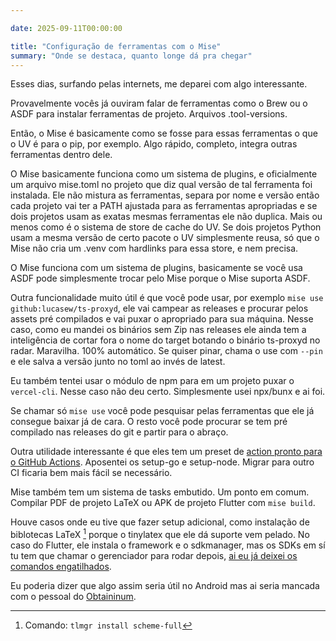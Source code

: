 ```yaml
---

date: 2025-09-11T00:00:00

title: "Configuração de ferramentas com o Mise"
summary: "Onde se destaca, quanto longe dá pra chegar"
---
```


Esses dias, surfando pelas internets, me deparei com algo interessante.

Provavelmente vocês já ouviram falar de ferramentas como o Brew ou o ASDF para instalar ferramentas de projeto. Arquivos .tool-versions.

Então, o Mise é basicamente como se fosse para essas ferramentas o que o UV é para o pip, por exemplo. Algo rápido, completo, integra
outras ferramentas dentro dele.

O Mise basicamente funciona como um sistema de plugins, e oficialmente um arquivo mise.toml no projeto que diz qual versão de tal
ferramenta foi instalada. Ele não mistura as ferramentas, separa por nome e versão então cada projeto vai ter a PATH ajustada para
as ferramentas apropriadas e se dois projetos usam as exatas mesmas ferramentas ele não duplica. Mais ou menos como é o sistema de
store de cache do UV. Se dois projetos Python usam a mesma versão de certo pacote o UV simplesmente reusa, só que o Mise não cria um
.venv com hardlinks para essa store, e nem precisa.

O Mise funciona com um sistema de plugins, basicamente se você usa ASDF pode simplesmente trocar pelo Mise porque o Mise suporta ASDF.

Outra funcionalidade muito útil é que você pode usar, por exemplo `mise use github:lucasew/ts-proxyd`, ele vai campear as releases e procurar pelos
assets pré compilados e vai puxar o apropriado para sua máquina. Nesse caso, como eu mandei os binários sem Zip nas releases ele ainda
tem a inteligência de cortar fora o nome do target botando o binário ts-proxyd no radar. Maravilha. 100% automático. Se quiser pinar, chama o
use com `--pin` e ele salva a versão junto no toml ao invés de latest.

Eu também tentei usar o módulo de npm para em um projeto puxar o `vercel-cli`. Nesse caso não deu certo. Simplesmente usei npx/bunx e ai foi.

Se chamar só `mise use` você pode pesquisar pelas ferramentas que ele já consegue baixar já de cara. O resto você pode procurar se tem
pré compilado nas releases do git e partir para o abraço.

Outra utilidade interessante é que eles tem um preset de [action pronto para o GitHub Actions](https://github.com/jdx/mise-action).
Aposentei os setup-go e setup-node. Migrar para outro CI ficaria bem mais fácil se necessário.

Mise também tem um sistema de tasks embutido. Um ponto em comum. Compilar PDF de projeto LaTeX ou APK de projeto Flutter com `mise build`.

Houve casos onde eu tive que fazer setup adicional, como instalação de biblotecas LaTeX [^tinylatex-deps] porque o tinylatex que ele dá suporte vem pelado.
No caso do Flutter, ele instala o framework e o sdkmanager, mas os SDKs em sí tu tem que chamar o gerenciador para rodar depois, [ai eu já deixei
os comandos engatilhados](https://github.com/lucasew/limpazap/blob/master/mise.toml).

[^tinylatex-deps]: Comando: `tlmgr install scheme-full`

Eu poderia dizer que algo assim seria útil no Android mas ai seria mancada com o pessoal do [Obtaininum](https://obtainium.imranr.dev/).
